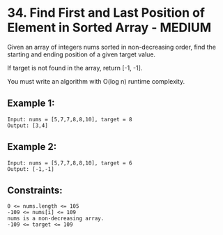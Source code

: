 # 34. Find First and Last Position of Element in Sorted Array - MEDIUM

Given an array of integers nums sorted in non-decreasing order, find the starting and ending position of a given target value.

If target is not found in the array, return [-1, -1].

You must write an algorithm with O(log n) runtime complexity.

## Example 1:

```
Input: nums = [5,7,7,8,8,10], target = 8
Output: [3,4]
```

## Example 2:

```
Input: nums = [5,7,7,8,8,10], target = 6
Output: [-1,-1]
```

## Constraints:

```
0 <= nums.length <= 105
-109 <= nums[i] <= 109
nums is a non-decreasing array.
-109 <= target <= 109
```